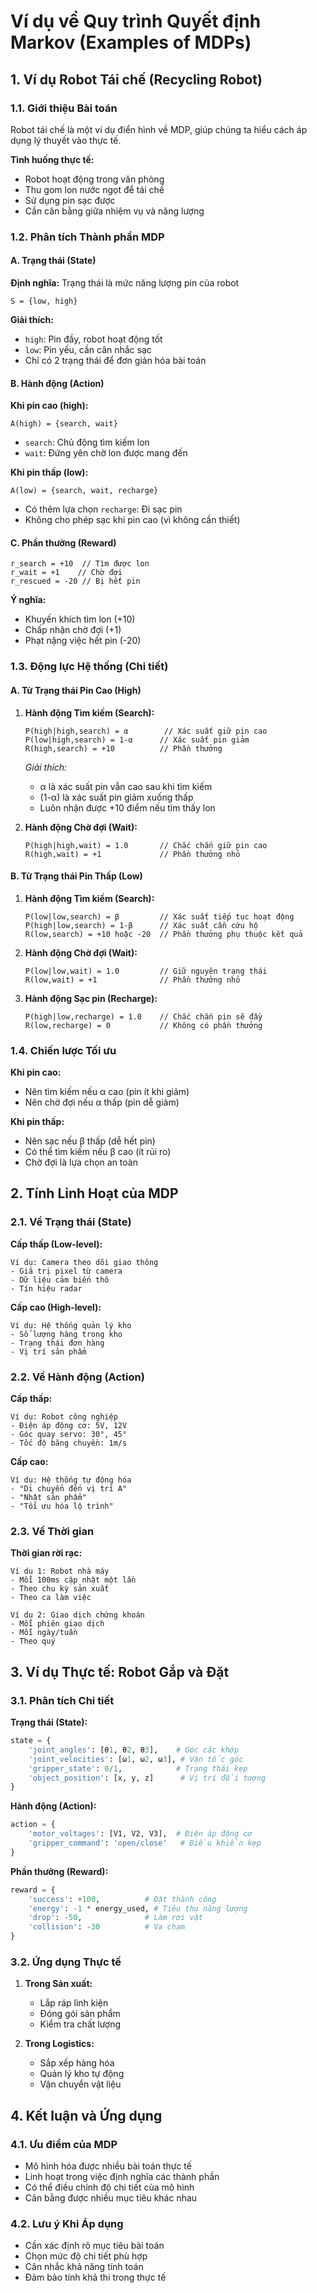 # Ví dụ về Quy trình Quyết định Markov (Examples of MDPs)

## 1. Ví dụ Robot Tái chế (Recycling Robot)

### 1.1. Giới thiệu Bài toán
Robot tái chế là một ví dụ điển hình về MDP, giúp chúng ta hiểu cách áp dụng lý thuyết vào thực tế.

**Tình huống thực tế:**
- Robot hoạt động trong văn phòng
- Thu gom lon nước ngọt để tái chế
- Sử dụng pin sạc được
- Cần cân bằng giữa nhiệm vụ và năng lượng

### 1.2. Phân tích Thành phần MDP

#### A. Trạng thái (State)
**Định nghĩa:** Trạng thái là mức năng lượng pin của robot
```
S = {low, high}
```

**Giải thích:**
- `high`: Pin đầy, robot hoạt động tốt
- `low`: Pin yếu, cần cân nhắc sạc
- Chỉ có 2 trạng thái để đơn giản hóa bài toán

#### B. Hành động (Action)
**Khi pin cao (high):**
```
A(high) = {search, wait}
```
- `search`: Chủ động tìm kiếm lon
- `wait`: Đứng yên chờ lon được mang đến

**Khi pin thấp (low):**
```
A(low) = {search, wait, recharge}
```
- Có thêm lựa chọn `recharge`: Đi sạc pin
- Không cho phép sạc khi pin cao (vì không cần thiết)

#### C. Phần thưởng (Reward)
```
r_search = +10  // Tìm được lon
r_wait = +1    // Chờ đợi
r_rescued = -20 // Bị hết pin
```

**Ý nghĩa:**
- Khuyến khích tìm lon (+10)
- Chấp nhận chờ đợi (+1)
- Phạt nặng việc hết pin (-20)

### 1.3. Động lực Hệ thống (Chi tiết)

#### A. Từ Trạng thái Pin Cao (High)

1. **Hành động Tìm kiếm (Search):**
   ```
   P(high|high,search) = α        // Xác suất giữ pin cao
   P(low|high,search) = 1-α      // Xác suất pin giảm
   R(high,search) = +10          // Phần thưởng
   ```
   
   *Giải thích:*
   - α là xác suất pin vẫn cao sau khi tìm kiếm
   - (1-α) là xác suất pin giảm xuống thấp
   - Luôn nhận được +10 điểm nếu tìm thấy lon

2. **Hành động Chờ đợi (Wait):**
   ```
   P(high|high,wait) = 1.0       // Chắc chắn giữ pin cao
   R(high,wait) = +1             // Phần thưởng nhỏ
   ```

#### B. Từ Trạng thái Pin Thấp (Low)

1. **Hành động Tìm kiếm (Search):**
   ```
   P(low|low,search) = β         // Xác suất tiếp tục hoạt động
   P(high|low,search) = 1-β      // Xác suất cần cứu hộ
   R(low,search) = +10 hoặc -20  // Phần thưởng phụ thuộc kết quả
   ```

2. **Hành động Chờ đợi (Wait):**
   ```
   P(low|low,wait) = 1.0         // Giữ nguyên trạng thái
   R(low,wait) = +1              // Phần thưởng nhỏ
   ```

3. **Hành động Sạc pin (Recharge):**
   ```
   P(high|low,recharge) = 1.0    // Chắc chắn pin sẽ đầy
   R(low,recharge) = 0           // Không có phần thưởng
   ```

### 1.4. Chiến lược Tối ưu

**Khi pin cao:**
- Nên tìm kiếm nếu α cao (pin ít khi giảm)
- Nên chờ đợi nếu α thấp (pin dễ giảm)

**Khi pin thấp:**
- Nên sạc nếu β thấp (dễ hết pin)
- Có thể tìm kiếm nếu β cao (ít rủi ro)
- Chờ đợi là lựa chọn an toàn

## 2. Tính Linh Hoạt của MDP

### 2.1. Về Trạng thái (State)

**Cấp thấp (Low-level):**
```
Ví dụ: Camera theo dõi giao thông
- Giá trị pixel từ camera
- Dữ liệu cảm biến thô
- Tín hiệu radar
```

**Cấp cao (High-level):**
```
Ví dụ: Hệ thống quản lý kho
- Số lượng hàng trong kho
- Trạng thái đơn hàng
- Vị trí sản phẩm
```

### 2.2. Về Hành động (Action)

**Cấp thấp:**
```
Ví dụ: Robot công nghiệp
- Điện áp động cơ: 5V, 12V
- Góc quay servo: 30°, 45°
- Tốc độ băng chuyền: 1m/s
```

**Cấp cao:**
```
Ví dụ: Hệ thống tự động hóa
- "Di chuyển đến vị trí A"
- "Nhặt sản phẩm"
- "Tối ưu hóa lộ trình"
```

### 2.3. Về Thời gian

**Thời gian rời rạc:**
```
Ví dụ 1: Robot nhà máy
- Mỗi 100ms cập nhật một lần
- Theo chu kỳ sản xuất
- Theo ca làm việc

Ví dụ 2: Giao dịch chứng khoán
- Mỗi phiên giao dịch
- Mỗi ngày/tuần
- Theo quý
```

## 3. Ví dụ Thực tế: Robot Gắp và Đặt

### 3.1. Phân tích Chi tiết

**Trạng thái (State):**
```python
state = {
    'joint_angles': [θ1, θ2, θ3],    # Góc các khớp
    'joint_velocities': [ω1, ω2, ω3], # Vận tốc góc
    'gripper_state': 0/1,            # Trạng thái kẹp
    'object_position': [x, y, z]      # Vị trí đối tượng
}
```

**Hành động (Action):**
```python
action = {
    'motor_voltages': [V1, V2, V3],  # Điện áp động cơ
    'gripper_command': 'open/close'   # Điều khiển kẹp
}
```

**Phần thưởng (Reward):**
```python
reward = {
    'success': +100,          # Đặt thành công
    'energy': -1 * energy_used, # Tiêu thụ năng lượng
    'drop': -50,              # Làm rơi vật
    'collision': -30          # Va chạm
}
```

### 3.2. Ứng dụng Thực tế

1. **Trong Sản xuất:**
   - Lắp ráp linh kiện
   - Đóng gói sản phẩm
   - Kiểm tra chất lượng

2. **Trong Logistics:**
   - Sắp xếp hàng hóa
   - Quản lý kho tự động
   - Vận chuyển vật liệu

## 4. Kết luận và Ứng dụng

### 4.1. Ưu điểm của MDP
- Mô hình hóa được nhiều bài toán thực tế
- Linh hoạt trong việc định nghĩa các thành phần
- Có thể điều chỉnh độ chi tiết của mô hình
- Cân bằng được nhiều mục tiêu khác nhau

### 4.2. Lưu ý Khi Áp dụng
- Cần xác định rõ mục tiêu bài toán
- Chọn mức độ chi tiết phù hợp
- Cân nhắc khả năng tính toán
- Đảm bảo tính khả thi trong thực tế


